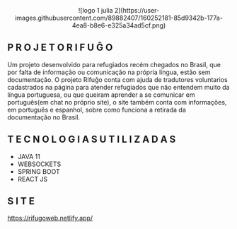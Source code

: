 <div align="center">
![logo 1 julia 2](https://user-images.githubusercontent.com/89882407/160252181-85d9342b-177a-4ea8-b8e6-e325a34ad5cf.png)
</div>



## P R O J E T O    R I F U Ĝ O

Um projeto desenvolvido para refugiados recém chegados no Brasil, que por falta de informação ou comunicação na própria língua, estão sem documentação. O projeto 
Rifuĝo conta com ajuda de tradutores voluntarios cadastrados na página para atender refugiados que não entendem muito da língua portuguesa, ou que queiram aprender a se comunicar em português(em chat no próprio site), o site também conta com informações, em português e espanhol, sobre como funciona a retirada da documentação no Brasil.


## T E C N O L O G I A S    U T I L I Z A D A S

* JAVA 11
* WEBSOCKETS
* SPRING BOOT
* REACT JS

## S I T E 
https://rifugoweb.netlify.app/







